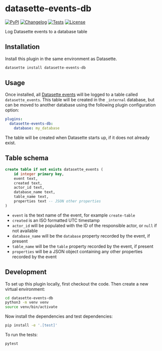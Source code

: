 # datasette-events-db

[![PyPI](https://img.shields.io/pypi/v/datasette-events-db.svg)](https://pypi.org/project/datasette-events-db/)
[![Changelog](https://img.shields.io/github/v/release/datasette/datasette-events-db?include_prereleases&label=changelog)](https://github.com/datasette/datasette-events-db/releases)
[![Tests](https://github.com/datasette/datasette-events-db/actions/workflows/test.yml/badge.svg)](https://github.com/datasette/datasette-events-db/actions/workflows/test.yml)
[![License](https://img.shields.io/badge/license-Apache%202.0-blue.svg)](https://github.com/datasette/datasette-events-db/blob/main/LICENSE)

Log Datasette events to a database table

## Installation

Install this plugin in the same environment as Datasette.
```bash
datasette install datasette-events-db
```
## Usage

Once installed, all [Datasette events](https://docs.datasette.io/en/latest/events.html) will be logged to a table called `datasette_events`. This table will be created in the `_internal` database, but can be moved to another database using the following plugin configuration option:

```yaml
plugins:
  datasette-events-db:
    database: my_database
```

The table will be created when Datasette starts up, if it does not already exist.

## Table schema

```sql
create table if not exists datasette_events (
    id integer primary key,
    event text,
    created text,
    actor_id text,
    database_name text,
    table_name text,
    properties text -- JSON other properties
)
```
- `event` is the text name of the event, for example `create-table`
- `created` is an ISO formatted UTC timestamp
- `actor_id` will be populated with the ID of the responsible actor, or `null` if not available
- `database_name` will be the `database` property recorded by the event, if present
- `table_name` will be the `table` property recorded by the event, if present
- `properties` will be a JSON object containing any other properties recorded by the event

## Development

To set up this plugin locally, first checkout the code. Then create a new virtual environment:
```bash
cd datasette-events-db
python3 -m venv venv
source venv/bin/activate
```
Now install the dependencies and test dependencies:
```bash
pip install -e '.[test]'
```
To run the tests:
```bash
pytest
```

